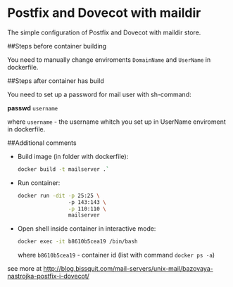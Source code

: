 # Postfix and Dovecot with maildir
The simple configuration of Postfix and Dovecot with maildir store.

##Steps before container building

You need to manually change enviroments `DomainName` and `UserName` in dockerfile.

##Steps after container has build

You need to set up a password for mail user with sh-command:

__passwd__ `username`

where `username` - the username whitch you set up in UserName enviroment in dockerfile.

##Additional comments

- Build image (in folder with dockerfile):
  ```bash
  docker build -t mailserver .`
  ```

- Run container:
  ```bash
  docker run -dit -p 25:25 \ 
                  -p 143:143 \
                  -p 110:110 \
                  mailserver
  ```
                
- Open shell inside container in interactive mode:
  ```bash
  docker exec -it b8610b5cea19 /bin/bash
  ```

  where `b8610b5cea19` - container id (list with command `docker ps -a`)


see more at http://blog.bissquit.com/mail-servers/unix-mail/bazovaya-nastrojka-postfix-i-dovecot/
